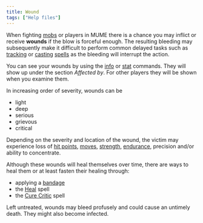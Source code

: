 ```yaml
---
title: Wound
tags: ["Help files"]
---
```

When fighting [mobs](mob "wikilink") or players in MUME there is a
chance you may inflict or receive **wounds** if the blow is forceful
enough. The resulting bleeding may subsequently make it difficult to
perform common delayed tasks such as [tracking](track "wikilink") or
[casting](cast "wikilink") [spells](spell "wikilink") as the bleeding
will interrupt the action.

You can see your wounds by using the [info](info "wikilink") or
[stat](stat "wikilink") commands. They will show up under the section
*Affected by*. For other players they will be shown when you examine
them.

In increasing order of severity, wounds can be

- light
- deep
- serious
- grievous
- critical

Depending on the severity and location of the wound, the victim may
experience loss of [hit points](hit_points "wikilink"),
[moves](movement_points "wikilink"), [strength](strength "wikilink"),
[endurance](endurance "wikilink"), precision and/or ability to
concentrate.

Although these wounds will heal themselves over time, there are ways to
heal them or at least fasten their healing through:

- applying a [bandage](bandage "wikilink")
- the [Heal](Heal "wikilink") spell
- the [Cure Critic](Cure_Critic "wikilink") spell

Left untreated, wounds may bleed profusely and could cause an untimely
death. They might also become infected.
